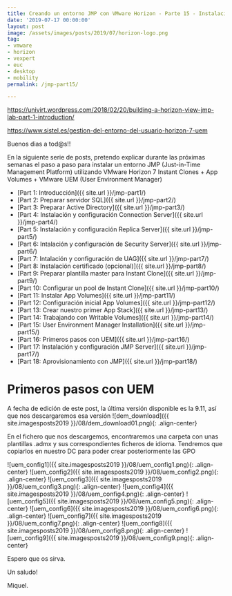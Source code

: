 ```yaml
---
title: Creando un entorno JMP con VMware Horizon - Parte 15 - Instalación Dynamic Environment Manager
date: '2019-07-17 00:00:00'
layout: post
image: /assets/images/posts/2019/07/horizon-logo.png
tag:
- vmware
- horizon
- vexpert
- euc
- desktop
- mobility
permalink: /jmp-part15/

---
```


https://univirt.wordpress.com/2018/02/20/building-a-horizon-view-jmp-lab-part-1-introduction/

https://www.sistel.es/gestion-del-entorno-del-usuario-horizon-7-uem

Buenos dias a tod@s!!

En la siguiente serie de posts, pretendo explicar durante las próximas semanas el paso a paso para instalar un entorno JMP (Just-in-Time Management Platform) utilizando VMware Horizon 7 Instant Clones + App Volumes + VMware UEM (User Environment Manager) 

- [Part 1: Introducción]({{ site.url }}/jmp-part1/)
- [Part 2: Preparar servidor SQL]({{ site.url }}/jmp-part2/)
- [Part 3: Preparar Active Directory]({{ site.url }}/jmp-part3/)
- [Part 4: Instalación y configuración Connection Server]({{ site.url }}/jmp-part4/)
- [Part 5: Instalación y configuración Replica Server]({{ site.url }}/jmp-part5/)
- [Part 6: Intalación y configuración de Security Server]({{ site.url }}/jmp-part6/)
- [Part 7: Intalación y configuración de UAG]({{ site.url }}/jmp-part7/)
- [Part 8: Instalación certificado (opcional)]({{ site.url }}/jmp-part8/)
- [Part 9: Preparar plantilla master para Instant Clone]({{ site.url }}/jmp-part9/)
- [Part 10: Configurar un pool de Instant Clone]({{ site.url }}/jmp-part10/)
- [Part 11: Instalar App Volumes]({{ site.url }}/jmp-part11/)
- [Part 12: Configuración inicial App Volumes]({{ site.url }}/jmp-part12/)
- [Part 13: Crear nuestro primer App Stack]({{ site.url }}/jmp-part13/)
- [Part 14: Trabajando con Writable Volumes]({{ site.url }}/jmp-part14/)
- [Part 15: User Environment Manager Installation]({{ site.url }}/jmp-part15/)
- [Part 16: Primeros pasos con UEM]({{ site.url }}/jmp-part16/)
- [Part 17: Instalación y configuración JMP Server]({{ site.url }}/jmp-part17/)
- [Part 18: Aprovisionamiento con JMP]({{ site.url }}/jmp-part18/)

# Primeros pasos con UEM

A fecha de edición de este post, la última versión disponible es la  9.11, así que nos descargaremos esa versión
![dem_download]({{ site.imagesposts2019 }}/08/dem_download01.png){: .align-center}

En el fichero que nos descargemos, encontraremos una carpeta con unas plantillas .admx y sus correspondientes ficheros de idioma. Tendremos que copiarlos en nuestro DC para poder crear posteriormente las GPO

![uem_config1]({{ site.imagesposts2019 }}/08/uem_config1.png){: .align-center}
![uem_config2]({{ site.imagesposts2019 }}/08/uem_config2.png){: .align-center}
![uem_config3]({{ site.imagesposts2019 }}/08/uem_config3.png){: .align-center}
![uem_config4]({{ site.imagesposts2019 }}/08/uem_config4.png){: .align-center}
![uem_config5]({{ site.imagesposts2019 }}/08/uem_config5.png){: .align-center}
![uem_config6]({{ site.imagesposts2019 }}/08/uem_config6.png){: .align-center}
![uem_config7]({{ site.imagesposts2019 }}/08/uem_config7.png){: .align-center}
![uem_config8]({{ site.imagesposts2019 }}/08/uem_config8.png){: .align-center}
![uem_config9]({{ site.imagesposts2019 }}/08/uem_config9.png){: .align-center}


Espero que os sirva.

Un saludo!

Miquel.


